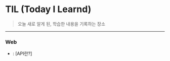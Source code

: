 # TIL (Today I Learnd)

>오늘 새로 알게 된, 학습한 내용을 기록하는 장소

----------------------------------------------------------------------------------------------------------------------
### Web
* : [API란?]
